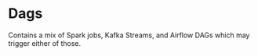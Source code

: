 # Dags


Contains a mix of Spark jobs, Kafka Streams, and Airflow DAGs which may trigger either of those.